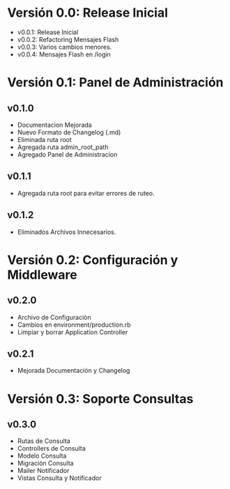# Versión 0.0: Release Inicial

* v0.0.1: Release Inicial
* v0.0.2: Refactoring Mensajes Flash
* v0.0.3: Varios cambios menores.
* v0.0.4: Mensajes Flash en /login

# Versión 0.1: Panel de Administración

## v0.1.0
* Documentacion Mejorada
* Nuevo Formato de Changelog (.md)
* Eliminada ruta root
* Agregada ruta admin_root_path
* Agregado Panel de Administracion

## v0.1.1 
* Agregada ruta root para evitar errores de ruteo.

## v0.1.2 
* Eliminados Archivos Innecesarios.

# Versión 0.2: Configuración y Middleware

## v0.2.0
* Archivo de Configuraciòn
* Cambios en environment/production.rb
* Limpiar y borrar Application Controller

## v0.2.1
* Mejorada Documentación y Changelog

# Versión 0.3: Soporte Consultas

## v0.3.0
* Rutas de Consulta
* Controllers de Consulta
* Modelo Consulta
* Migración Consulta
* Mailer Notificador
* Vistas Consulta y Notificador
